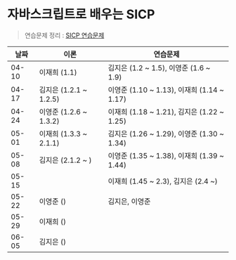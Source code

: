 # 자바스크립트로 배우는 SICP

> 연습문제 정리 : [SICP 연습문제](https://thewhaletakesyou.notion.site/a765922611b4446ab653a48d15ec04ae?v=8b94f20cf5494781864bc452bb1fadac)

| 날짜  | 이론                   | 연습문제                                   |
| ----- | ---------------------- | ------------------------------------------ |
| 04-10 | 이재희 (1.1)           | 김지은 (1.2 ~ 1.5), 이영준 (1.6 ~ 1.9)     |
| 04-17 | 김지은 (1.2.1 ~ 1.2.5) | 이영준 (1.10 ~ 1.13), 이재희 (1.14 ~ 1.17) |
| 04-24 | 이영준 (1.2.6 ~ 1.3.2) | 이재희 (1.18 ~ 1.21), 김지은 (1.22 ~ 1.25) |
| 05-01 | 이재희 (1.3.3 ~ 2.1.1) | 김지은 (1.26 ~ 1.29), 이영준 (1.30 ~ 1.34) |
| 05-08 | 김지은 (2.1.2 ~ )      | 이영준 (1.35 ~ 1.38), 이재희 (1.39 ~ 1.44) |
| 05-15 |                        | 이재희 (1.45 ~ 2.3), 김지은 (2.4 ~)        |
| 05-22 | 이영준 ()              | 김지은, 이영준                             |
| 05-29 | 이재희 ()              |                                            |
| 06-05 | 김지은 ()              |                                            |
